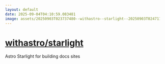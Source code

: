 ```yaml
---
layout: default
date: 2025-09-04T04:10:59.083481
image: assets/20250903T023737480--withastro--starlight--20250903T024711925--cropped.png
---
```


# [withastro/starlight](https://github.com/withastro/starlight)

Astro Starlight for building docs sites
